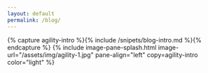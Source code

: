 ```yaml
---
layout: default
permalink: /blog/
---
```


<section class="u-padded--none">

</section>
{% capture agility-intro %}{% include /snipets/blog-intro.md %}{% endcapture %}
{% include image-pane-splash.html image-url="/assets/img/agility-1.jpg" pane-align="left"
copy=agility-intro color="light" %}
